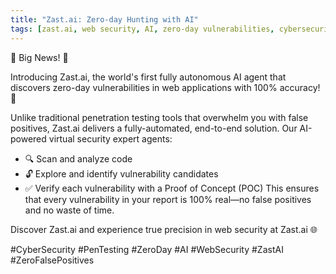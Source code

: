 ```yaml
---
title: "Zast.ai: Zero-day Hunting with AI"
tags: [zast.ai, web security, AI, zero-day vulnerabilities, cybersecurity]
---
```


🚨 Big News! 🚨

Introducing Zast.ai, the world's first fully autonomous AI agent that discovers zero-day vulnerabilities in web applications with 100% accuracy! 🎯

Unlike traditional penetration testing tools that overwhelm you with false positives, Zast.ai delivers a fully-automated, end-to-end solution. Our AI-powered virtual security expert agents:

- 🔍 Scan and analyze code
- 🔓 Explore and identify vulnerability candidates
- ✅ Verify each vulnerability with a Proof of Concept (POC)
  This ensures that every vulnerability in your report is 100% real—no false positives and no waste of time.

Discover Zast.ai and experience true precision in web security at Zast.ai 🌐

#CyberSecurity #PenTesting #ZeroDay #AI #WebSecurity #ZastAI #ZeroFalsePositives
